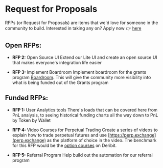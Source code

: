 # Request for Proposals

RFPs (or Request for Proposals) are items that we'd love for someone in the community to build. Interested in taking any on? Apply now 👉 [here](https://form.asana.com/?k=BYtK-LgorgA4-bxjS_2ecA&d=1199341013008293)

## Open RFPs:

- **RFP 2:** Open Source UI
  Extend our Lite UI and create an open source UI that makes everyone's integration life easier

- **RFP 3:** Implement Boardroom
  Implement boardroom for the grants program [Boardroom](https://app.boardroom.info/). This will give the community more visibility into what is being funded out of the Grants program

## Funded RFPs:

- **RFP 1:** User Analytics tools
  There's loads that can be covered here from PnL analysis, to seeing historical funding charts all the way down to PnL by Token by Wallet

- **RFP 4:** Video Courses for Perpetual Trading
  Create a series of videos to explain how to trade perpetual futures and use [https://perp.exchange](perp.exchange) as the platform of choice in the video. The benchmark for this RFP would be the [option courses](https://insights.deribit.com/options-course/) on Deribit.

- **RFP 5:** Referral Program
  Help build out the automation for our referral program
